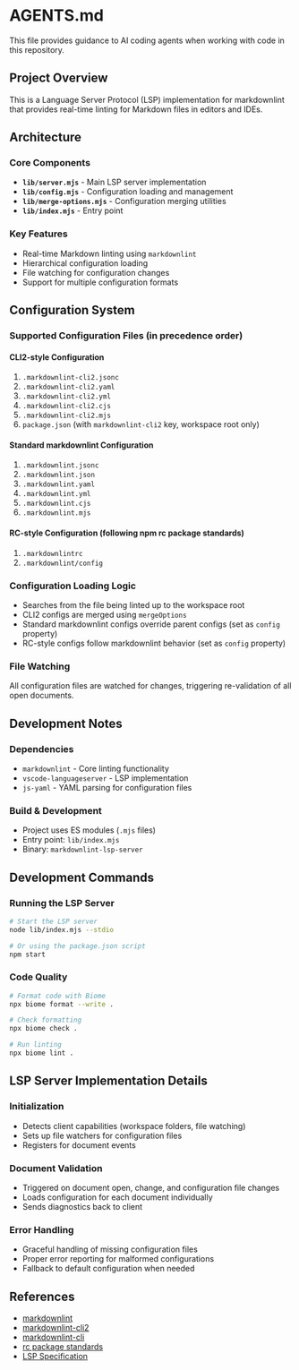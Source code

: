 # AGENTS.md

This file provides guidance to AI coding agents when working with code in this repository.

## Project Overview

This is a Language Server Protocol (LSP) implementation for markdownlint that provides real-time linting for Markdown files in editors and IDEs.

## Architecture

### Core Components

- **`lib/server.mjs`** - Main LSP server implementation
- **`lib/config.mjs`** - Configuration loading and management
- **`lib/merge-options.mjs`** - Configuration merging utilities
- **`lib/index.mjs`** - Entry point

### Key Features

- Real-time Markdown linting using `markdownlint`
- Hierarchical configuration loading
- File watching for configuration changes
- Support for multiple configuration formats

## Configuration System

### Supported Configuration Files (in precedence order)

#### CLI2-style Configuration

1. `.markdownlint-cli2.jsonc`
2. `.markdownlint-cli2.yaml`
3. `.markdownlint-cli2.yml`
4. `.markdownlint-cli2.cjs`
5. `.markdownlint-cli2.mjs`
6. `package.json` (with `markdownlint-cli2` key, workspace root only)

#### Standard markdownlint Configuration

1. `.markdownlint.jsonc`
2. `.markdownlint.json`
3. `.markdownlint.yaml`
4. `.markdownlint.yml`
5. `.markdownlint.cjs`
6. `.markdownlint.mjs`

#### RC-style Configuration (following npm rc package standards)

1. `.markdownlintrc`
2. `.markdownlint/config`

### Configuration Loading Logic

- Searches from the file being linted up to the workspace root
- CLI2 configs are merged using `mergeOptions`
- Standard markdownlint configs override parent configs (set as `config` property)
- RC-style configs follow markdownlint behavior (set as `config` property)

### File Watching

All configuration files are watched for changes, triggering re-validation of all open documents.

## Development Notes

### Dependencies

- `markdownlint` - Core linting functionality
- `vscode-languageserver` - LSP implementation
- `js-yaml` - YAML parsing for configuration files

### Build & Development

- Project uses ES modules (`.mjs` files)
- Entry point: `lib/index.mjs`
- Binary: `markdownlint-lsp-server`

## Development Commands

### Running the LSP Server

```bash
# Start the LSP server
node lib/index.mjs --stdio

# Or using the package.json script
npm start
```

### Code Quality

```bash
# Format code with Biome
npx biome format --write .

# Check formatting
npx biome check .

# Run linting
npx biome lint .
```

## LSP Server Implementation Details

### Initialization

- Detects client capabilities (workspace folders, file watching)
- Sets up file watchers for configuration files
- Registers for document events

### Document Validation

- Triggered on document open, change, and configuration file changes
- Loads configuration for each document individually
- Sends diagnostics back to client

### Error Handling

- Graceful handling of missing configuration files
- Proper error reporting for malformed configurations
- Fallback to default configuration when needed

## References

- [markdownlint](https://github.com/DavidAnson/markdownlint)
- [markdownlint-cli2](https://github.com/DavidAnson/markdownlint-cli2)
- [markdownlint-cli](https://github.com/igorshubovych/markdownlint-cli)
- [rc package standards](https://www.npmjs.com/package/rc)
- [LSP Specification](https://microsoft.github.io/language-server-protocol/)
